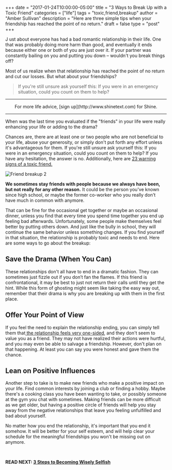 +++
  date = "2017-01-24T10:00:00-05:00"
  title = "3 Ways to Break Up with a Toxic Friend"
  categories = ["life"]
  tags = "toxic,friend,breakup"
  author = "Amber Sullivan"
  description = "Here are three simple tips when your friendship has reached the point of no return."
  draft = false
  type = "post"
+++



<span class="dropcap">J</span> ust about everyone has had a bad romantic relationship in their life. One that was probably doing more harm than good, and eventually it ends because either one or both of you are just over it. If your partner was constantly bailing on you and putting you down – wouldn't you break things off? 

Most of us realize when that relationship has reached the point of no return and cut our losses. But what about your friendships? 

> If you're still unsure ask yourself this: If you were in an emergency situation, could you count on them to help?


---

<center> For more life advice, [sign up](http://www.shinetext.com) for Shine. </center>

---


When was the last time you evaluated if the "friends" in your life were really enhancing your life or adding to the drama? 

Chances are, there are at least one or two people who are not beneficial to your life, abuse your generosity, or simply don't put forth any effort unless it's advantageous for them. If you're still unsure ask yourself this: If you were in an emergency situation, could you count on them to help? If you have any hesitation, the answer is no. Additionally, here are [23 warning signs of a toxic friend.](http://www.huffingtonpost.com/ann-davis/23-warning-signs-of-a-tox_b_9645474.html)

![Friend breakup 2](//images.contentful.com/awpxl2koull4/6ElbKkRwbeA26yKgYe4gwk/14584384b2ddbd1c706f570bafbc3a5d/friend_breakup_body.jpg)

__We sometimes stay friends with people because we always have been, but not really for any other reason.__ It could be the person you've known since high school, or maybe the former co-worker who you really don’t have much in common with anymore. 

That can be fine for the occasional get together or maybe an occasional dinner, unless you find that every time you spend time together you end up feeling bad afterwards. Unfortunately, some people make themselves feel better by putting others down. And just like the bully in school, they will continue the same behavior unless something changes. If you find yourself in that situation, the relationship is probably toxic and needs to end. Here are some ways to go about the breakup:


##  Save the Drama (When You Can)
These relationships don't all have to end in a dramatic fashion. They can sometimes just fizzle out if you don’t fan the flames. If this friend is confrontational, it may be best to just not return their calls until they get the hint. While this form of ghosting might seem like taking the easy way out, remember that their drama is why you are breaking up with them in the first place.

## Offer Your Point of View
If you feel the need to explain the relationship ending, you can simply tell them that[ the relationship feels very one-sided](http://advice.shinetext.com/articles/3-steps-to-becoming-wisely-selfish/), 
and they don't seem to value you as a friend. They may not have realized their actions were hurtful, and you may even be able to salvage a friendship. However, don't plan on that happening. At least you can say you were honest and gave them the chance.

## Lean on Positive Influences
Another step to take is to make new friends who make a positive impact on your life.
Find common interests by joining a club or finding a hobby. Maybe there's a cooking class you have been wanting to take, or possibly someone at the gym you chat with sometimes. Making friends can be more difficult as we get older, but having a positive circle of friends will help you stay away from the negative relationships that leave you feeling unfulfilled and bad about yourself.

No matter how you end the relationship, it's important that you end it somehow. It will be better for your self esteem, and will help clear your schedule for the meaningful friendships you won't be missing out on anymore.

<br>

__READ NEXT: [3 Steps to Becoming Wisely Selfish](http://advice.shinetext.com/articles/3-steps-to-becoming-wisely-selfish/)__

<div class="pubexchange_module" id="pubexchange_below_content" data-pubexchange-module-id="2323"></div>

<script>(function(w, d, s, id) {
  w.PUBX=w.PUBX || {pub: "shine_text", discover: false, lazy: true};
  var js, pjs = d.getElementsByTagName(s)[0];
  if (d.getElementById(id)) return;
  js = d.createElement(s); js.id = id; js.async = true;
  js.src = "//main.pubexchange.com/loader.min.js";
  pjs.parentNode.insertBefore(js, pjs);
}(window, document, "script", "pubexchange-jssdk"));</script>

